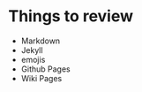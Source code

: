# Things to review

<ul>
  <li>Markdown</li>
  <li>Jekyll</li>
  <li>emojis</li>
  <li>Github Pages</li>
  <li>Wiki Pages</li>
</ul>

